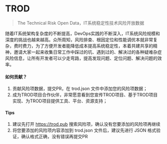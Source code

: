 # TROD
> The Technical Risk Open Data，IT系统稳定性技术风险开放数据

随着IT系统架构复杂度的不断提高，DevOps实践的不断深入，IT系统风险规模和深度的挑战也越来越高。众所周知，风险排查、根因定位和性能调优本就非常复杂，费时费力，为了方便开发者能降低成本提高系统稳定性，本着共建共享的精神，邀请大家一起来收集日常工作中踩过的坑、遇到过的、解决过的各种疑难杂症风险信息，让所有开发者可以少走弯路，提高发现问题、定位问题、解决问题的效率。

#### 如何贡献？
1. 贡献风险项数据，提交PR，在 trod.json 文件中添加您的风险项数据；
2. 成为TROD项目合作伙伴，非常愿意看到您宣传TROD项目、基于TROD项目实现、为TROD项目提供工具、平台、资源支持；

#### Tips
1. 建议先打开 https://trod.pub 搜索风险项，确认没有您要添加的风险项再继续
2. 将您要添加的风险项内容添加到 trod.json 文件后，建议先进行 JSON 格式验证，确认格式正确，没有错误再提交PR
